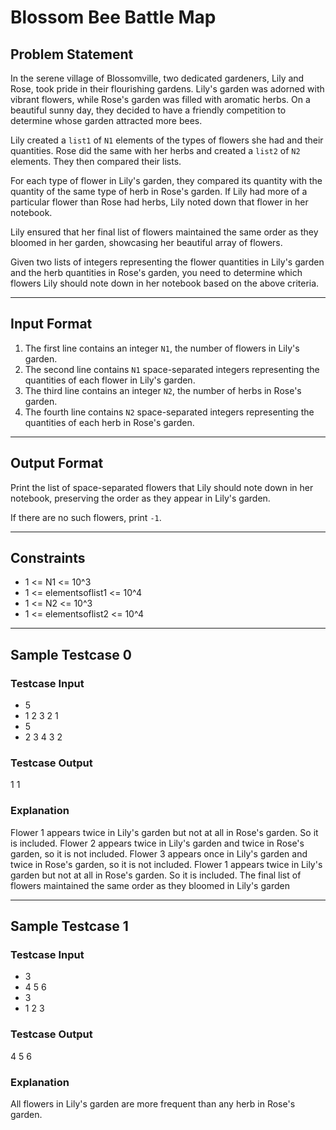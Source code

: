# Blossom Bee Battle Map

## Problem Statement
In the serene village of Blossomville, two dedicated gardeners, Lily and Rose, took pride in their flourishing gardens. Lily's garden was adorned with vibrant flowers, while Rose's garden was filled with aromatic herbs. On a beautiful sunny day, they decided to have a friendly competition to determine whose garden attracted more bees.

Lily created a `list1` of `N1` elements of the types of flowers she had and their quantities. Rose did the same with her herbs and created a `list2` of `N2` elements. They then compared their lists.

For each type of flower in Lily's garden, they compared its quantity with the quantity of the same type of herb in Rose's garden. If Lily had more of a particular flower than Rose had herbs, Lily noted down that flower in her notebook.

Lily ensured that her final list of flowers maintained the same order as they bloomed in her garden, showcasing her beautiful array of flowers.

Given two lists of integers representing the flower quantities in Lily's garden and the herb quantities in Rose's garden, you need to determine which flowers Lily should note down in her notebook based on the above criteria.

---

## Input Format
1. The first line contains an integer `N1`, the number of flowers in Lily's garden.
2. The second line contains `N1` space-separated integers representing the quantities of each flower in Lily's garden.
3. The third line contains an integer `N2`, the number of herbs in Rose's garden.
4. The fourth line contains `N2` space-separated integers representing the quantities of each herb in Rose's garden.

---

## Output Format
Print the list of space-separated flowers that Lily should note down in her notebook, preserving the order as they appear in Lily's garden.

If there are no such flowers, print `-1`.

---

## Constraints
- 1 <= N1 <= 10^3
- 1 <= elementsoflist1 <= 10^4
- 1 <= N2 <= 10^3
- 1 <= elementsoflist2 <= 10^4

---

## Sample Testcase 0

### Testcase Input
- 5
- 1 2 3 2 1
- 5
- 2 3 4 3 2

### Testcase Output
1 1

### Explanation
Flower 1 appears twice in Lily's garden but not at all in Rose's garden. So it is included.
Flower 2 appears twice in Lily's garden and twice in Rose's garden, so it is not included.
Flower 3 appears once in Lily's garden and twice in Rose's garden, so it is not included.
Flower 1 appears twice in Lily's garden but not at all in Rose's garden. So it is included.
The final list of flowers maintained the same order as they bloomed in Lily's garden

---

## Sample Testcase 1

### Testcase Input
- 3
- 4 5 6
- 3
- 1 2 3

### Testcase Output
4 5 6

### Explanation
All flowers in Lily's garden are more frequent than any herb in Rose's garden.
